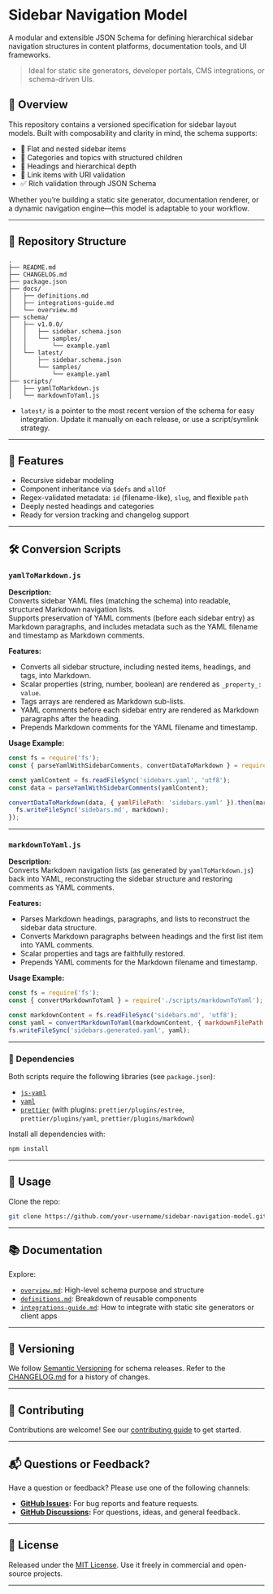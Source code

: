 # Sidebar Navigation Model

A modular and extensible JSON Schema for defining hierarchical sidebar navigation structures in content platforms, documentation tools, and UI frameworks.

> Ideal for static site generators, developer portals, CMS integrations, or schema-driven UIs.

## 📘 Overview

This repository contains a versioned specification for sidebar layout models. Built with composability and clarity in mind, the schema supports:

- 🔹 Flat and nested sidebar items
- 🔸 Categories and topics with structured children
- 🧭 Headings and hierarchical depth
- 🔗 Link items with URI validation
- ✅ Rich validation through JSON Schema

Whether you’re building a static site generator, documentation renderer, or a dynamic navigation engine—this model is adaptable to your workflow.

---

## 📁 Repository Structure

```
.
├── README.md
├── CHANGELOG.md
├── package.json
├── docs/
│   ├── definitions.md
│   ├── integrations-guide.md
│   └── overview.md
├── schema/
│   ├── v1.0.0/
│   │   ├── sidebar.schema.json
│   │   └── samples/
│   │       └── example.yaml
│   └── latest/
│       ├── sidebar.schema.json
│       └── samples/
│           └── example.yaml
├── scripts/
│   ├── yamlToMarkdown.js
│   └── markdownToYaml.js
```

- `latest/` is a pointer to the most recent version of the schema for easy integration. Update it manually on each release, or use a script/symlink strategy.

---

## 📘 Features

- Recursive sidebar modeling
- Component inheritance via `$defs` and `allOf`
- Regex-validated metadata: `id` (filename-like), `slug`, and flexible `path`
- Deeply nested headings and categories
- Ready for version tracking and changelog support

---

## 🛠️ Conversion Scripts

### `yamlToMarkdown.js`

**Description:**  
Converts sidebar YAML files (matching the schema) into readable, structured Markdown navigation lists.  
Supports preservation of YAML comments (before each sidebar entry) as Markdown paragraphs, and includes metadata such as the YAML filename and timestamp as Markdown comments.

**Features:**
- Converts all sidebar structure, including nested items, headings, and tags, into Markdown.
- Scalar properties (string, number, boolean) are rendered as `_property_: value`.
- Tags arrays are rendered as Markdown sub-lists.
- YAML comments before each sidebar entry are rendered as Markdown paragraphs after the heading.
- Prepends Markdown comments for the YAML filename and timestamp.

**Usage Example:**
```js
const fs = require('fs');
const { parseYamlWithSidebarComments, convertDataToMarkdown } = require('./scripts/yamlToMarkdown');

const yamlContent = fs.readFileSync('sidebars.yaml', 'utf8');
const data = parseYamlWithSidebarComments(yamlContent);

convertDataToMarkdown(data, { yamlFilePath: 'sidebars.yaml' }).then(markdown => {
  fs.writeFileSync('sidebars.md', markdown);
});
```

---

### `markdownToYaml.js`

**Description:**  
Converts Markdown navigation lists (as generated by `yamlToMarkdown.js`) back into YAML, reconstructing the sidebar structure and restoring comments as YAML comments.

**Features:**
- Parses Markdown headings, paragraphs, and lists to reconstruct the sidebar data structure.
- Converts Markdown paragraphs between headings and the first list item into YAML comments.
- Scalar properties and tags are faithfully restored.
- Prepends YAML comments for the Markdown filename and timestamp.

**Usage Example:**
```js
const fs = require('fs');
const { convertMarkdownToYaml } = require('./scripts/markdownToYaml');

const markdownContent = fs.readFileSync('sidebars.md', 'utf8');
const yaml = convertMarkdownToYaml(markdownContent, { markdownFilePath: 'sidebars.md' });
fs.writeFileSync('sidebars.generated.yaml', yaml);
```

---

### 🧩 Dependencies

Both scripts require the following libraries (see `package.json`):

- [`js-yaml`](https://www.npmjs.com/package/js-yaml)
- [`yaml`](https://www.npmjs.com/package/yaml)
- [`prettier`](https://www.npmjs.com/package/prettier) (with plugins: `prettier/plugins/estree`, `prettier/plugins/yaml`, `prettier/plugins/markdown`)

Install all dependencies with:

```bash
npm install
```

---

## 🚀 Usage

Clone the repo:

```bash
git clone https://github.com/your-username/sidebar-navigation-model.git
```

---

## 📚 Documentation

Explore:

- [`overview.md`](./docs/overview.md): High-level schema purpose and structure
- [`definitions.md`](./docs/definitions.md): Breakdown of reusable components
- [`integrations-guide.md`](./docs/integrations-guide.md): How to integrate with static site generators or client apps

---

## 📌 Versioning

We follow [Semantic Versioning](https://semver.org/) for schema releases. Refer to the [CHANGELOG.md](CHANGELOG.md) for a history of changes.

---

## 🤝 Contributing

Contributions are welcome! See our [contributing guide](CONTRIBUTING.md) to get started.

---

## 📬 Questions or Feedback?

Have a question or feedback? Please use one of the following channels:

- **[GitHub Issues](https://github.com/ioncakephper/sidebar-navigation-model/issues):** For bug reports and feature requests.
- **[GitHub Discussions](https://github.com/ioncakephper/sidebar-navigation-model/discussions):** For questions, ideas, and general feedback.

---

## 📄 License

Released under the [MIT License](LICENSE). Use it freely in commercial and open-source projects.

---